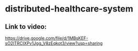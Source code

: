 # distributed-healthcare-system
## Link to video:
https://drive.google.com/file/d/1MBsKEF-sO2lTRCIXPv1Jgg_V8zEqkot3/view?usp=sharing
